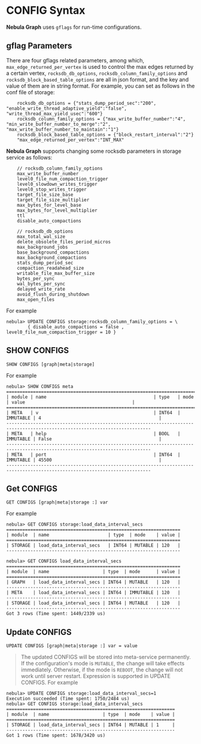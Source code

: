 # CONFIG Syntax

**Nebula Graph** uses `gflags` for run-time configurations.

## gflag Parameters

There are four gflags related parameters, among which, `max_edge_returned_per_vertex` is used to control the max edges returned by a certain vertex, `rocksdb_db_options`, `rocksdb_column_family_options` and `rocksdb_block_based_table_options`
 are all in json format, and the key and value of them are in string format. For example, you can set as follows in the conf file of storage:

```text
    rocksdb_db_options = {"stats_dump_period_sec":"200", "enable_write_thread_adaptive_yield":"false", "write_thread_max_yield_usec":"600"}
    rocksdb_column_family_options = {"max_write_buffer_number":"4", "min_write_buffer_number_to_merge":"2", "max_write_buffer_number_to_maintain":"1"}
    rocksdb_block_based_table_options = {"block_restart_interval":"2"}
    "max_edge_returned_per_vertex":"INT_MAX"
```

**Nebula Graph** supports changing some rocksdb parameters in storage service as follows:

```text
    // rocksdb_column_family_options
    max_write_buffer_number
    level0_file_num_compaction_trigger
    level0_slowdown_writes_trigger
    level0_stop_writes_trigger
    target_file_size_base
    target_file_size_multiplier
    max_bytes_for_level_base
    max_bytes_for_level_multiplier
    ttl
    disable_auto_compactions

    // rocksdb_db_options
    max_total_wal_size
    delete_obsolete_files_period_micros
    max_background_jobs
    base_background_compactions
    max_background_compactions
    stats_dump_period_sec
    compaction_readahead_size
    writable_file_max_buffer_size
    bytes_per_sync
    wal_bytes_per_sync
    delayed_write_rate
    avoid_flush_during_shutdown
    max_open_files
```

For example

```ngql
nebula> UPDATE CONFIGS storage:rocksdb_column_family_options = \
        { disable_auto_compactions = false ,         level0_file_num_compaction_trigger = 10 }
```

## SHOW CONFIGS

```ngql
SHOW CONFIGS [graph|meta|storage]
```

For example

```ngql
nebula> SHOW CONFIGS meta
============================================================================================================================
| module | name                                        | type   | mode      | value                                        |
============================================================================================================================
| META   | v                                           | INT64  | IMMUTABLE | 4                                            |
----------------------------------------------------------------------------------------------------------------------------
| META   | help                                        | BOOL   | IMMUTABLE | False                                        |
----------------------------------------------------------------------------------------------------------------------------
| META   | port                                        | INT64  | IMMUTABLE | 45500                                        |
----------------------------------------------------------------------------------------------------------------------------
```

## Get CONFIGS

```ngql
GET CONFIGS [graph|meta|storage :] var
```

For example

```ngql
nebula> GET CONFIGS storage:load_data_interval_secs
=================================================================
| module  | name                      | type  | mode    | value |
=================================================================
| STORAGE | load_data_interval_secs   | INT64 | MUTABLE | 120   |
-----------------------------------------------------------------
```

```ngql
nebula> GET CONFIGS load_data_interval_secs
=================================================================
| module  | name                    | type  | mode      | value |
=================================================================
| GRAPH   | load_data_interval_secs | INT64 | MUTABLE   | 120   |
-----------------------------------------------------------------
| META    | load_data_interval_secs | INT64 | IMMUTABLE | 120   |
-----------------------------------------------------------------
| STORAGE | load_data_interval_secs | INT64 | MUTABLE   | 120   |
-----------------------------------------------------------------
Got 3 rows (Time spent: 1449/2339 us)
```

## Update CONFIGS

```ngql
UPDATE CONFIGS [graph|meta|storage :] var = value
```

> The updated CONFIGS will be stored into meta-service permanently.
> If the configuration's mode is `MUTABLE`, the change will take effects immediately. Otherwise, if the mode is `REBOOT`, the change will not work until server restart.
> Expression is supported in UPDATE CONFIGS.
For example

```ngql
nebula> UPDATE CONFIGS storage:load_data_interval_secs=1
Execution succeeded (Time spent: 1750/2484 us)
nebula> GET CONFIGS storage:load_data_interval_secs
===============================================================
| module  | name                    | type  | mode    | value |
===============================================================
| STORAGE | load_data_interval_secs | INT64 | MUTABLE | 1     |
---------------------------------------------------------------
Got 1 rows (Time spent: 1678/3420 us)
```
